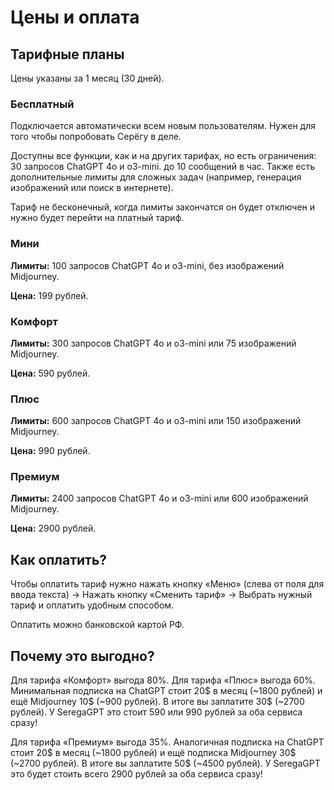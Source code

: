 # Цены и оплата

## Тарифные планы

Цены указаны за 1 месяц (30 дней).

### Бесплатный

Подключается автоматически всем новым пользователям. Нужен для того чтобы попробовать Серёгу в деле.

Доступны все функции, как и на других тарифах, но есть ограничения:
30 запросов ChatGPT 4o и o3-mini.
до 10 сообщений в час.
Также есть дополнительные лимиты для сложных задач (например, генерация изображений или поиск в интернете).

Тариф не бесконечный, когда лимиты закончатся он будет отключен и нужно будет перейти на платный тариф.

### Мини

**Лимиты:**
100 запросов ChatGPT 4o и o3-mini, без изображений Midjourney.

**Цена:** 
199 рублей.

### Комфорт

**Лимиты:**
300 запросов ChatGPT 4o и o3-mini или 75 изображений Midjourney.

**Цена:** 
590 рублей.

### Плюс

**Лимиты:**
600 запросов ChatGPT 4o и o3-mini или 150 изображений Midjourney.

**Цена:** 
990 рублей.

### Премиум

**Лимиты:**
2400 запросов ChatGPT 4o и o3-mini или 600 изображений Midjourney.

**Цена:** 
2900 рублей.

## Как оплатить?

Чтобы оплатить тариф нужно нажать кнопку «Меню» (слева от поля для ввода текста) → Нажать кнопку «Сменить тариф» → Выбрать нужный тариф и оплатить удобным способом.

Оплатить можно банковской картой РФ.

## Почему это выгодно?

Для тарифа «Комфорт» выгода 80%. Для тарифа «Плюс» выгода 60%. Минимальная подписка на ChatGPT стоит 20$ в месяц (~1800 рублей) и ещё Midjourney 10$ (~900 рублей). В итоге вы заплатите 30$ (~2700 рублей). У SeregaGPT это стоит 590 или 990 рублей за оба сервиса сразу!

Для тарифа «Премиум» выгода 35%. Аналогичная подписка на ChatGPT стоит 20$ в месяц (~1800 рублей) и ещё подписка Midjourney 30$ (~2700 рублей). В итоге вы заплатите 50$ (~4500 рублей). У SeregaGPT это будет стоить всего 2900 рублей за оба сервиса сразу!
